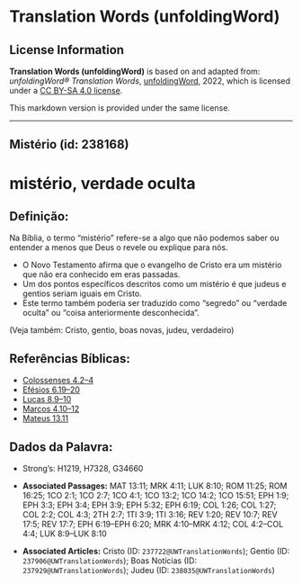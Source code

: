 # Translation Words (unfoldingWord)

## License Information

**Translation Words (unfoldingWord)** is based on and adapted from: _unfoldingWord® Translation Words_, [unfoldingWord](https://unfoldingword.org/utw), 2022, which is licensed under a [CC BY-SA 4.0 license](https://creativecommons.org/licenses/by-sa/4.0/legalcode.en).

This markdown version is provided under the same license.



--------------------------------

## Mistério (id: 238168)

mistério, verdade oculta
========================

Definição:
----------

Na Bíblia, o termo “mistério” refere\-se a algo que não podemos saber ou entender a menos que Deus o revele ou explique para nós.

* O Novo Testamento afirma que o evangelho de Cristo era um mistério que não era conhecido em eras passadas.
* Um dos pontos específicos descritos como um mistério é que judeus e gentios seriam iguais em Cristo.
* Este termo também poderia ser traduzido como “segredo” ou “verdade oculta” ou “coisa anteriormente desconhecida”.

(Veja também: Cristo, gentio, boas novas, judeu, verdadeiro)

Referências Bíblicas:
---------------------

* [Colossenses 4\.2–4](https://ref.ly/Col4:2-Col4:4)
* [Efésios 6\.19–20](https://ref.ly/Eph6:19-Eph6:20)
* [Lucas 8\.9–10](https://ref.ly/Luke8:9-Luke8:10)
* [Marcos 4\.10–12](https://ref.ly/Mark4:10-Mark4:12)
* [Mateus 13\.11](https://ref.ly/Matt13:11)

Dados da Palavra:
-----------------

* Strong’s: H1219, H7328, G34660

* **Associated Passages:** MAT 13:11; MRK 4:11; LUK 8:10; ROM 11:25; ROM 16:25; 1CO 2:1; 1CO 2:7; 1CO 4:1; 1CO 13:2; 1CO 14:2; 1CO 15:51; EPH 1:9; EPH 3:3; EPH 3:4; EPH 3:9; EPH 5:32; EPH 6:19; COL 1:26; COL 1:27; COL 2:2; COL 4:3; 2TH 2:7; 1TI 3:9; 1TI 3:16; REV 1:20; REV 10:7; REV 17:5; REV 17:7; EPH 6:19–EPH 6:20; MRK 4:10–MRK 4:12; COL 4:2–COL 4:4; LUK 8:9–LUK 8:10
* **Associated Articles:** Cristo (ID: `237722@UWTranslationWords`); Gentio (ID: `237906@UWTranslationWords`); Boas Notícias (ID: `237929@UWTranslationWords`); Judeu (ID: `238035@UWTranslationWords`)

